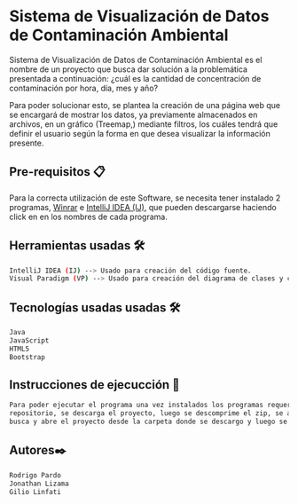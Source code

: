 # Sistema de Visualización de Datos de Contaminación Ambiental

Sistema de Visualización de Datos de Contaminación Ambiental es el nombre de un proyecto que busca dar solución a la problemática presentada a continuación: ¿cuál es la cantidad de concentración de contaminación por hora, día, mes y año?

Para poder solucionar esto, se plantea la creación de una página web que se encargará de mostrar los datos, ya previamente almacenados en archivos, en un gráfico (Treemap,) mediante filtros, los cuáles tendrá que definir el usuario según la forma en que desea visualizar la información presente.

## Pre-requisitos 📋



Para la correcta utilización de este Software, se necesita tener instalado 2 programas, [Winrar](https://www.winrar.es/descargas) e [IntelliJ IDEA (IJ)](https://www.jetbrains.com/es-es/idea/download/#section=windows), que pueden descargarse haciendo click en en los nombres de cada programa.


## Herramientas usadas 🛠️

```bash
IntelliJ IDEA (IJ) --> Usado para creación del código fuente.
Visual Paradigm (VP) --> Usado para creación del diagrama de clases y casos de uso.

```

## Tecnologías usadas usadas 🛠️

```bash
Java
JavaScript
HTML5
Bootstrap

```


## Instrucciones de ejecucción 📄

```bash
Para poder ejecutar el programa una vez instalados los programas requeridos, se va a la carpeta principal del 
repositorio, se descarga el proyecto, luego se descomprime el zip, se abre IJ, desde la interfaz de usuario se
busca y abre el proyecto desde la carpeta donde se descargo y luego se ejecuta el proyecto.

```


## Autores✒️

```bash
Rodrigo Pardo
Jonathan Lizama
Gilio Linfati
```
